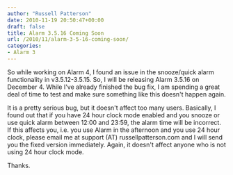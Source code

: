 ```yaml
---
author: "Russell Patterson"
date: 2010-11-19 20:50:47+00:00
draft: false
title: Alarm 3.5.16 Coming Soon
url: /2010/11/alarm-3-5-16-coming-soon/
categories:
- Alarm 3
---
```


So while working on Alarm 4, I found an issue in the snooze/quick alarm functionality in v3.5.12-3.5.15. So, I will be releasing Alarm 3.5.16 on December 4. While I've already finished the bug fix, I am spending a great deal of time to test and make sure something like this doesn't happen again.

It is a pretty serious bug, but it doesn't affect too many users. Basically, I found out that if you have 24 hour clock mode enabled and you snooze or use quick alarm between 12:00 and 23:59, the alarm time will be incorrect. If this affects you, i.e. you use Alarm in the afternoon and you use 24 hour clock, please email me at support (AT) russellpatterson.com and I will send you the fixed version immediately. Again, it doesn't affect anyone who is not using 24 hour clock mode.

Thanks.
